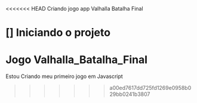 <<<<<<< HEAD
Criando jogo app Valhalla Batalha Final 

[] Iniciando o projeto 
=======
# Jogo Valhalla_Batalha_Final
Estou Criando meu primeiro jogo em Javascript
>>>>>>> a00ed7617dd725fd1269e0958b029bb0241b3807


